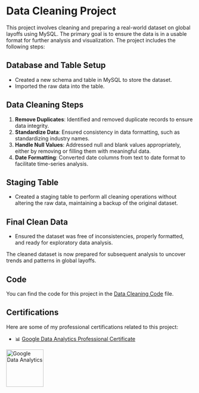 # Data Cleaning Project

This project involves cleaning and preparing a real-world dataset on global layoffs using MySQL. The primary goal is to ensure the data is in a usable format for further analysis and visualization. The project includes the following steps:

## Database and Table Setup
- Created a new schema and table in MySQL to store the dataset.
- Imported the raw data into the table.

## Data Cleaning Steps
1. **Remove Duplicates**: Identified and removed duplicate records to ensure data integrity.
2. **Standardize Data**: Ensured consistency in data formatting, such as standardizing industry names.
3. **Handle Null Values**: Addressed null and blank values appropriately, either by removing or filling them with meaningful data.
4. **Date Formatting**: Converted date columns from text to date format to facilitate time-series analysis.

## Staging Table
- Created a staging table to perform all cleaning operations without altering the raw data, maintaining a backup of the original dataset.

## Final Clean Data
- Ensured the dataset was free of inconsistencies, properly formatted, and ready for exploratory data analysis.

The cleaned dataset is now prepared for subsequent analysis to uncover trends and patterns in global layoffs.

## Code
You can find the code for this project in the [Data Cleaning Code](https://github.com/danartech/Portfolio-Project-Data-Cleaning/blob/main/Portfolio%20Project%20-%20Data%20Cleaning%20Dana.sql) file.

## Certifications

Here are some of my professional certifications related to this project:

  - 📊 [Google Data Analytics Professional Certificate](https://coursera.org/share/4ed75de36411d7d5c0389e2d61a2c2ff)
<img src="https://i.imgur.com/lctxOq1.png" alt="Google Data Analytics " width="100"/>


